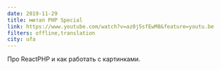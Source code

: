 ```yaml
---
date: 2019-11-29
title: митап PHP Special
link: https://www.youtube.com/watch?v=az0j5sfEwM8&feature=youtu.be
filters: offline,translation
city: ufa
---
```


Про ReactPHP и как работать с картинками.
